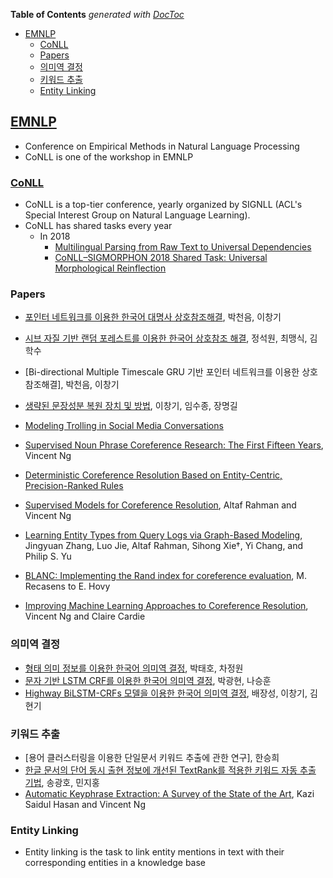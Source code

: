 <!-- START doctoc generated TOC please keep comment here to allow auto update -->
<!-- DON'T EDIT THIS SECTION, INSTEAD RE-RUN doctoc TO UPDATE -->
**Table of Contents**  *generated with [DocToc](https://github.com/thlorenz/doctoc)*

- [EMNLP](#emnlp)
  - [CoNLL](#conll)
  - [Papers](#papers)
  - [의미역 결정](#%EC%9D%98%EB%AF%B8%EC%97%AD-%EA%B2%B0%EC%A0%95)
  - [키워드 추출](#%ED%82%A4%EC%9B%8C%EB%93%9C-%EC%B6%94%EC%B6%9C)
  - [Entity Linking](#entity-linking)

<!-- END doctoc generated TOC please keep comment here to allow auto update -->

## [EMNLP](http://emnlp2018.org/)
- Conference on Empirical Methods in Natural Language Processing
- CoNLL is one of the workshop in EMNLP

### [CoNLL](http://www.conll.org/)
- CoNLL is a top-tier conference, yearly organized by SIGNLL (ACL's Special Interest Group on Natural Language Learning).
- CoNLL has shared tasks every year
  - In 2018
    - [Multilingual Parsing from Raw Text to Universal Dependencies](http://universaldependencies.org/conll18/)
    - [CoNLL–SIGMORPHON 2018 Shared Task: Universal Morphological Reinflection](https://sigmorphon.github.io/sharedtasks/2018/)

### Papers
- [포인터 네트워크를 이용한 한국어 대명사 상호참조해결](http://kiise.or.kr/e_journal/2017/5/JOK/pdf/07.pdf), 박천음, 이창기
- [시브 자질 기반 랜덤 포레스트를 이용한 한국어 상호참조 해결](), 정석원, 최맹식, 김학수
- [Bi-directional Multiple Timescale GRU 기반 포인터 네트워크를 이용한 상호참조해결], 박천음, 이창기
- [생략된 문장성분 복원 장치 및 방법](https://patents.google.com/patent/KR100641053B1/ko), 이창기, 임수종, 장명길

- [Modeling Trolling in Social Media Conversations](https://arxiv.org/pdf/1612.05310.pdf)
- [Supervised Noun Phrase Coreference Research: The First Fifteen Years](http://delivery.acm.org/10.1145/1860000/1858823/p1396-ng.pdf?ip=221.148.36.67&id=1858823&acc=OPEN&key=4D4702B0C3E38B35%2E4D4702B0C3E38B35%2E4D4702B0C3E38B35%2E6D218144511F3437&__acm__=1536889438_33302213c46475f9809424b36737cb15), Vincent Ng
- [Deterministic Coreference Resolution Based on Entity-Centric, Precision-Ranked Rules](https://www.mitpressjournals.org/doi/pdf/10.1162/COLI_a_00152)
- [Supervised Models for Coreference Resolution](), Altaf Rahman and Vincent Ng
- [Learning Entity Types from Query Logs via Graph-Based Modeling](http://www.luojie.me/publications/files/zhang_cikm15_lp.pdf), Jingyuan Zhang, Luo Jie, Altaf Rahman, Sihong Xie†, Yi Chang, and Philip S. Yu
- [BLANC: Implementing the Rand index for coreference evaluation](http://citeseerx.ist.psu.edu/viewdoc/download?doi=10.1.1.300.9229&rep=rep1&type=pdf), M. Recasens to E. Hovy
- [Improving Machine Learning Approaches to Coreference Resolution](http://delivery.acm.org/10.1145/1080000/1073102/p104-ng.pdf?ip=221.148.36.67&id=1073102&acc=OPEN&key=4D4702B0C3E38B35%2E4D4702B0C3E38B35%2E4D4702B0C3E38B35%2E6D218144511F3437&__acm__=1536890936_3e69413d210852920058a15769c798d6), Vincent Ng and Claire Cardie

### 의미역 결정
- [형태 의미 정보를 이용한 한국어 의미역 결정](), 박태호, 차정원
- [문자 기반 LSTM CRF를 이용한 한국어 의미역 결정](), 박광현, 나승훈
- [Highway BiLSTM-CRFs 모델을 이용한 한국어 의미역 결정](), 배장성, 이창기, 김현기

### 키워드 추출
- [용어 클러스터링을 이용한 단일문서 키워드 추출에 관한 연구], 한승희
- [한글 문서의 단어 동시 출현 정보에 개선된 TextRank를 적용한 키워드 자동 추출 기법](), 송광호, 민지홍
- [Automatic Keyphrase Extraction: A Survey of the State of the Art](http://www.aclweb.org/anthology/P14-1119), Kazi Saidul Hasan and Vincent Ng

### Entity Linking
- Entity linking is the task to link entity mentions in text with their corresponding entities in a knowledge base
